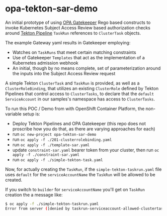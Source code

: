 # opa-tekton-sar-demo

An initial prototype of using [OPA Gatekeeper](https://github.com/open-policy-agent/gatekeeper) Rego based constructs 
to invoke Kubernetes Subject Access Review based authorization checks around [Tekton Pipeline](https://github.com/tektoncd/pipelines)
`TaskRun` references to `ClusterTask` objects.

The example Gateway yaml results in Gatekeeper employing:

- Watches on `TaskRuns` that meet certain matching constraints
- Use of Gatekeeper `Templates` that act as the implementation of a Kubernetes admission webhook
- An initial, though by no means complete, set of parameterization around the inputs into the Subject Access Review
request 

A simple Tekton `ClusterTask` and `TaskRun` is provided, as well as a `ClusterRoleBinding`, that utilizes 
an existing `ClusterRole` defined by Tekton Pipelines that control access to `ClusterTasks`, to declare that 
the `default` `ServiceAccount` in our samples's namespace has access to `ClusterTasks`.

To run this POC / Demo from with OpenShift Container Platform, the non-variable setup is:

- Deploy Tekton Pipelines and OPA Gatekeeper (this repo does not proscribe how you do that, as there are varying
approaches for each)
- run `oc new-project opa-tekton-sar-demo`
- run `oc apply -f ./201-clusterrolebinding.yaml`
- run `oc apply -f ./template-sar.yaml`
- update `constraint-sar.yaml` bearer token from your cluster, then run `oc apply -f ./constraint-sar.yaml`
- run `oc apply -f ./simple-tekton-task.yaml`

Now, for actually creating the `TaskRun`, if the `simple-tekton-taskrun.yaml` file uses `default` for the `serviceAccountName`
the `TaskRun` will be allowed to be created.

If you switch to `builder` for `serviceAccountName` you'll get on `TaskRun` creation the a message like:

```bash
$ oc apply -f ./simple-tekton-taskrun.yaml 
Error from server ([denied by taskrun-serviceaccount-allowed-clustertask] ServiceAccount builder user system:serviceaccount:ggmtest:builder is not allowed to use ClusterTask {"kind": "ClusterTask", "name": "echo-hello-world"}, TaskRun: echo-hello-world-task-run): error when creating "../simple-tekton-taskrun.yaml": admission webhook "validation.gatekeeper.sh" denied the request: [denied by taskrun-serviceaccount-allowed-clustertask] ServiceAccount builder user system:serviceaccount:opa-tekton-sar-demo:builder is not allowed to use ClusterTask {"kind": "ClusterTask", "name": "echo-hello-world"}, TaskRun: echo-hello-world-task-run
```